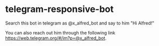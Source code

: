 # telegram-responsive-bot
Search this bot in telegram as @x_alfred_bot and say to him "Hi Alfred!"

You can also reach out him through the following link https://web.telegram.org/#/im?p=@x_alfred_bot.
